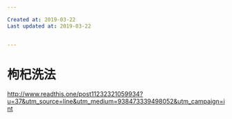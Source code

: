 ```yaml
---

Created at: 2019-03-22
Last updated at: 2019-03-22


---
```


# 枸杞洗法


<http://www.readthis.one/post11232321059934?u=37&utm_source=line&utm_medium=938473339498052&utm_campaign=int>

